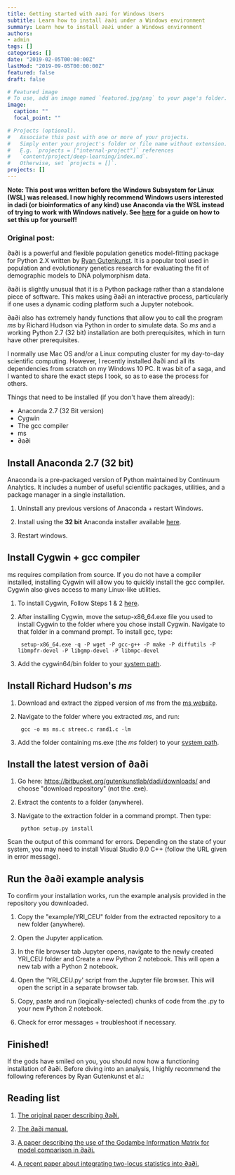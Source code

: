 ```yaml
---
title: Getting started with ∂a∂i for Windows Users
subtitle: Learn how to install ∂a∂i under a Windows environment
summary: Learn how to install ∂a∂i under a Windows environment
authors: 
- admin
tags: []
categories: []
date: "2019-02-05T00:00:00Z"
lastMod: "2019-09-05T00:00:00Z"
featured: false
draft: false

# Featured image
# To use, add an image named `featured.jpg/png` to your page's folder. 
image:
  caption: ""
  focal_point: ""

# Projects (optional).
#   Associate this post with one or more of your projects.
#   Simply enter your project's folder or file name without extension.
#   E.g. `projects = ["internal-project"]` references 
#   `content/project/deep-learning/index.md`.
#   Otherwise, set `projects = []`.
projects: []
---
```


<b>Note: This post was written before the Windows Subsystem for Linux (WSL) was released. I now highly recommend Windows users interested in dadi (or bioinformatics of any kind) use Anaconda via the WSL instead of trying to work with Windows natively. See [here](https://towardsdatascience.com/setting-up-a-data-science-environment-using-windows-subsystem-for-linux-wsl-c4b390803dd) for a guide on how to set this up for yourself!
</b>
### Original post:

∂a∂i is a powerful and flexible population genetics model-fitting package for Python 2.X written by [Ryan Gutenkunst](http://gutengroup.mcb.arizona.edu/). It is a popular tool used in population and evolutionary genetics research for evaluating the fit of demographic models to DNA polymorphism data.

∂a∂i is slightly unusual that it is a Python package rather than a standalone piece of software. This makes using ∂a∂i an interactive process, particularly if one uses a dynamic coding platform such a Jupyter notebook. 

∂a∂i also has extremely handy functions that allow you to call the program *ms* by Richard Hudson via Python in order to simulate data. So *ms* and a working Python 2.7 (32 bit) installation are both prerequisites, which in turn have other prerequisites.

I normally use Mac OS and/or a Linux computing cluster for my day-to-day scientific computing. However, I recently installed ∂a∂i and all its dependencies from scratch on my Windows 10 PC. It was bit of a saga, and I wanted to share the exact steps I took, so as to ease the process for others.

Things that need to be installed (if you don't have them already):

- Anaconda 2.7 (32 Bit version)
- Cygwin
- The gcc compiler
- ms
- ∂a∂i

## Install Anaconda 2.7 (32 bit)

Anaconda is a pre-packaged version of Python maintained by Continuum Analytics. It includes a number of useful scientific packages, utilities, and a package manager in a single installation.

1. Uninstall any previous versions of Anaconda + restart Windows.

2. Install using the **32 bit** Anaconda installer available [here](https://www.continuum.io/downloads).

3. Restart windows.

## Install Cygwin + gcc compiler

ms requires compilation from source. If you do not have a compiler installed, installing Cygwin will allow you to quickly install the gcc compiler. Cygwin also gives access to many Linux-like utilities.


1. To install Cygwin, Follow Steps 1 & 2 [here](http://preshing.com/20141108/how-to-install-the-latest-gcc-on-windows/). 

2. After installing Cygwin, move the setup-x86_64.exe file you used to install Cygwin to the folder where you chose install Cygwin. Navigate to that folder in a command prompt. To install gcc, type:

		setup-x86_64.exe -q -P wget -P gcc-g++ -P make -P diffutils -P libmpfr-devel -P libgmp-devel -P libmpc-devel

3. Add the cygwin64/bin folder to your [system path](http://www.zdnet.com/article/windows-10-tip-point-and-click-to-edit-the-system-path-variable/).

## Install Richard Hudson's *ms*

1. Download and extract the zipped version of *ms* from the [ms website](https://uchicago.app.box.com/s/l3e5uf13tikfjm7e1il1eujitlsjdx13). 

2. Navigate to the folder where you extracted *ms*, and run:

		gcc -o ms ms.c streec.c rand1.c -lm

3. Add the folder containing ms.exe (the *ms* folder) to your [system path](http://www.zdnet.com/article/windows-10-tip-point-and-click-to-edit-the-system-path-variable/).

## Install the latest version of ∂a∂i

1. Go here: https://bitbucket.org/gutenkunstlab/dadi/downloads/ and choose "download repository" (not the .exe). 

2. Extract the contents to a folder (anywhere).

3. Navigate to the extraction folder in a command prompt. Then type:

		python setup.py install
		
Scan the output of this command for errors. Depending on the state of your system, you may need to install Visual Studio 9.0 C++ (follow the URL given in error message).
		
## Run the ∂a∂i example analysis

To confirm your installation works, run the example analysis provided in the repository you downloaded.

1. Copy the "example/YRI_CEU" folder from the extracted repository to a new folder (anywhere).

2. Open the Jupyter application.

3. In the file browser tab Jupyter opens, navigate to the newly created YRI_CEU folder and Create a new Python 2 notebook. This will open a new tab with a Python 2 notebook.

4. Open the 'YRI_CEU.py' script from the Jupyter file browser. This will open the script in a separate browser tab.

5. Copy,  paste and run (logically-selected) chunks of code from the .py to your new Python 2 notebook. 

6. Check for error messages + troubleshoot if necessary.


## Finished!

If the gods have smiled on you, you should now how a functioning installation of ∂a∂i. Before diving into an analysis, I highly recommend the following references by Ryan Gutenkunst et al.:

## Reading list

1. [The original paper describing ∂a∂i.](http://journals.plos.org/plosgenetics/article?id=10.1371/journal.pgen.1000695)

2. [The ∂a∂i manual.](https://bitbucket.org/gutenkunstlab/dadi/downloads/)

3. [A paper describing the use of the Godambe Information Matrix for model comparison in ∂a∂i.](https://academic.oup.com/mbe/article-lookup/doi/10.1093/molbev/msv255)

4. [A recent paper about integrating two-locus statistics into ∂a∂i.](http://www.genetics.org/content/early/2017/04/13/genetics.117.201251)

